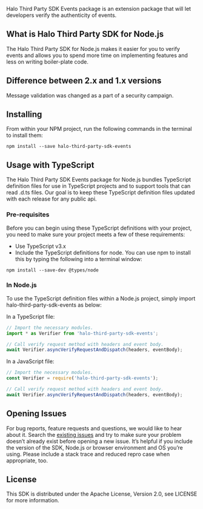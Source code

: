 Halo Third Party SDK Events package is an extension package that will let developers verify the authenticity of events.

## What is Halo Third Party SDK for Node.js

The Halo Third Party SDK for Node.js makes it easier for you to verify events and allows you to spend more time on implementing features and less on writing boiler-plate code.

Difference between 2.x and 1.x versions
-------------------------
Message validation was changed as a part of a security campaign.

## Installing
From within your NPM project, run the following commands in the terminal to install them:

```
npm install --save halo-third-party-sdk-events
```

## Usage with TypeScript
The Halo Third Party SDK Events package for Node.js bundles TypeScript definition files for use in TypeScript projects and to support tools that can read .d.ts files. Our goal is to keep these TypeScript definition files updated with each release for any public api.

### Pre-requisites
Before you can begin using these TypeScript definitions with your project, you need to make sure your project meets a few of these requirements:
- Use TypeScript v3.x
- Include the TypeScript definitions for node. You can use npm to install this by typing the following into a terminal window:

```
npm install --save-dev @types/node
```

### In Node.js
To use the TypeScript definition files within a Node.js project, simply import halo-third-party-sdk-events as below:

In a TypeScript file:

```typescript
// Import the necessary modules.
import * as Verifier from 'halo-third-party-sdk-events';

// Call verify request method with headers and event body.
await Verifier.asyncVerifyRequestAndDispatch(headers, eventBody);
```

In a JavaScript file:

```javascript
// Import the necessary modules.
const Verifier = require('halo-third-party-sdk-events');

// Call verify request method with headers and event body.
await Verifier.asyncVerifyRequestAndDispatch(headers, eventBody);
```

## Opening Issues
For bug reports, feature requests and questions, we would like to hear about it. Search the [existing issues](https://github.com/amzn/halo-third-party-sdk-for-node-js/issues) and try to make sure your problem doesn’t already exist before opening a new issue. It’s helpful if you include the version of the SDK, Node.js or browser environment and OS you’re using. Please include a stack trace and reduced repro case when appropriate, too.

## License
This SDK is distributed under the Apache License, Version 2.0, see LICENSE for more information.